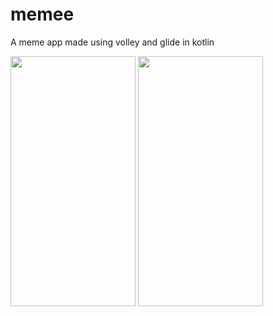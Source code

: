 # memee
A meme app made using volley and glide in kotlin 

<img src="https://github.com/rahul-chaudhary/memee/assets/66850881/2be4f8d1-f59f-40c9-820f-332f9731b0db" width="200" height="400" />
<img src="https://github.com/rahul-chaudhary/memee/assets/66850881/f4aff2fa-1bf9-404e-965f-746b1c149f14" width="200" height="400" />

